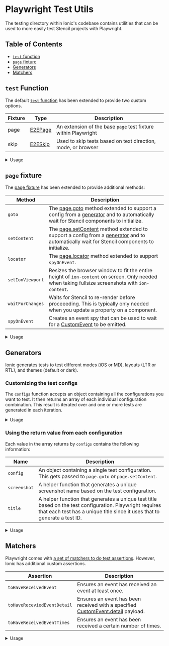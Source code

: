 # Playwright Test Utils

The testing directory within Ionic's codebase contains utilities that can be used to more easily test Stencil projects with Playwright.

## Table of Contents

- [`test` function](#test-function)
- [`page` fixture](#page-fixture)
- [Generators](#generators)
- [Matchers](#matchers)

## `test` Function

The default [`test` function](https://playwright.dev/docs/api/class-test) has been extended to provide two custom options.

| Fixture | Type | Description |
| ------- | ---- | ----------- |
| page    | [E2EPage](https://github.com/ionic-team/ionic-framework/blob/main/core/src/utils/test/playwright/playwright-declarations.ts) | An extension of the base `page` test fixture within Playwright |
| skip    | [E2ESkip](https://github.com/ionic-team/ionic-framework/blob/main/core/src/utils/test/playwright/playwright-declarations.ts) | Used to skip tests based on text direction, mode, or browser |

<details>
  
<summary>Usage</summary>

**`page`**

```typescript
import { configs, test } from '@utils/test/playwright';

configs().forEach(({ config, title }) => {
  test.describe(title('my test block'), () => {
    test('my custom test', ({ page }) => {
      await page.goto('path/to/file', config);
    });
  });
});
```

**`skip.mode` (DEPRECATED)**

Deprecated: Use a [generator](#generators) instead.

```typescript
import { test } from '@utils/test/playwright';

test('my custom test', ({ page, skip }) => {
  skip.mode('md', 'This test is iOS-specific.');

  await page.goto('path/to/file');
});
```

**`skip.rtl` (DEPRECATED)**

Deprecated: Use a [generator](#generators) instead.

```typescript
import { test } from '@utils/test/playwright';

test('my custom test', ({ page, skip }) => {
  skip.rtl('This test does not have RTL-specific behaviors.');

  await page.goto('path/to/file');
});
```

**`skip.browser`**
```typescript
import { configs, test } from '@utils/test/playwright';

configs().forEach(({ config, title }) => {
  test.describe(title('my test block'), () => {
    test('my custom test', ({ page, skip }) => {
      skip.browser('webkit', 'This test does not work in WebKit yet.');
  
      await page.goto('path/to/file', config);
    });
  });
});
```

**`skip.browser` with callback**
```typescript
import { configs, test } from '@utils/test/playwright';

configs().forEach(({ config, title }) => {
  test.describe(title('my test block'), () => {
    test('my custom test', ({ page, skip }) => {
      skip.browser((browserName: string) => browserName !== 'webkit', 'This tests a WebKit-specific behavior.');
  
      await page.goto('path/to/file', config);
    });
  });
});
```

</details>

## `page` fixture

The [page fixture](https://playwright.dev/docs/test-fixtures) has been extended to provide additional methods:

| Method | Description |
| - | - |
| `goto` | The [page.goto](https://playwright.dev/docs/api/class-page#page-goto) method extended to support a config from a [generator](#generators) and to automatically wait for Stencil components to initialize. |
| `setContent` | The [page.setContent](https://playwright.dev/docs/api/class-page#page-set-content) method extended to support a config from a [generator](#generators) and to automatically wait for Stencil components to initialize. |
| `locator` | The [page.locator](https://playwright.dev/docs/api/class-page#page-locator) method extended to support `spyOnEvent`. |
| `setIonViewport` | Resizes the browser window to fit the entire height of `ion-content` on screen. Only needed when taking fullsize screenshots with `ion-content`. |
| `waitForChanges` | Waits for Stencil to re-render before proceeeding. This is typically only needed when you update a property on a component. |
| `spyOnEvent` | Creates an event spy that can be used to wait for a [CustomEvent](https://developer.mozilla.org/en-US/docs/Web/API/CustomEvent) to be emitted. |

<details>
  
<summary>Usage</summary>

### Using `goto`

```typescript
import { configs, test } from '@utils/test/playwright';

configs().forEach(({ config, title }) => {
  test.describe(title('my test block'), () => {
    test('my custom test', ({ page }) => {
      await page.goto('src/components/test/alert/test/basic', config);
    });
  });
});
```

### Using `setContent`

`setContent` should be used when you only need to render a small amount of markup.

```typescript
import { configs, test } from '@utils/test/playwright';

configs().forEach(({ config, title }) => {
  test.describe(title('my test block'), () => {
    test('my custom test', ({ page }) => {
      await page.setContent(`
        <ion-button>My Button</ion-button>
        <style>
          ion-button {
            --background: green;
          }
        </style>
      `, config);
    });
  });
});
```

### Using `locator`

Locators can be used even if the target element is not in the DOM yet.

```typescript
import { configs, test } from '@utils/test/playwright';

configs().forEach(({ config, title }) => {
  test.describe(title('my test block'), () => {
    test('my custom test', ({ page }) => {
      await page.goto('src/components/test/alert/test/basic', config);
      
      // Alert is not in the DOM yet
      const alert = page.locator('ion-alert');
      
      await page.click('#open-alert');
      
      // Alert is in the DOM
      await expect(alert).toBeVisible();
    });
  });
});
```

### Using `setIonViewport`

`setIonViewport` is only needed when a) you are using `ion-content` and b) you need to take a screenshot of the full page (including content that may overflow offscreen).

```typescript
import { configs, test } from '@utils/test/playwright';

configs().forEach(({ config, screenshot, title }) => {
  test.describe(title('my test block'), () => {
    test('my custom test', ({ page }) => {
      await page.goto('src/components/test/alert/test/basic', config);
      
      await page.setIonViewport();
      
      await expect(page).toHaveScreenshot(screenshot('alert'));  
    });
  });
});
```

### Using `waitForChanges`

`waitForChanges` is only needed when you must wait for Stencil to re-render before proceeding. This is commonly used when manually updating properties on Stencil components.

```typescript
import { configs, test } from '@utils/test/playwright';

configs().forEach(({ config, title }) => {
  test.describe(title('my test block'), () => {
    test('my custom test', ({ page }) => {
      await page.goto('src/components/test/modal/test/basic', config);
      
      const modal = page.locator('ion-modal');
      
      await modal.evaluate((el: HTMLIonModalElement) => el.canDismiss = false);
      
      // Wait for Stencil to re-render with the canDismiss changes
      await page.waitForChanges();
    });
  });
});
```

### Using `spyOnEvent`

```typescript
import { configs, test } from '@utils/test/playwright';

configs().forEach(({ config, screenshot, title }) => {
  test.describe(title('my test block'), () => {
    test('my custom test', ({ page }) => {
      await page.goto('src/components/test/modal/test/basic', config);
      
      // Create spy to listen for event
      const ionModalDidPresent = await page.spyOnEvent('ionModalDidPresent');
      
      await page.click('#present-modal');
      
      // Wait for the next emission of `ionModalDidPresent`
      await ionModalDidPresent.next();
    });
  });
});
```

</details>

## Generators

Ionic generates tests to test different modes (iOS or MD), layouts (LTR or RTL), and themes (default or dark).

### Customizing the test configs

The `configs` function accepts an object containing all the configurations you want to test. It then returns an array of each individual configuration combination. This result is iterated over and one or more tests are generated in each iteration.

<details>
  
<summary>Usage</summary>

**Example 1: Default config**
```typescript
import { configs, test } from '@utils/test/playwright';

/**
 * This will generate the following test configs
 * iOS, LTR
 * iOS, RTL
 * Material Design, LTR
 * Material Design, RTL
 */
configs().forEach(({ config, title }) => {
  test.describe(title('my test block'), () => {
    test('my custom test', ({ page }) => {
      ...
    });
  });
});
```

**Example 2: Configuring the mode**
```typescript
import { configs, test } from '@utils/test/playwright';

/**
 * This will generate the following test configs
 * iOS, LTR
 * iOS, RTL
 */
configs({ mode: ['ios'] }).forEach(({ config, title }) => {
  test.describe(title('my test block'), () => {
    test('my custom test', ({ page }) => {
      ...
    });
  });
});
```

**Example 3: Configuring the direction**
```typescript
import { configs, test } from '@utils/test/playwright';

/**
 * This will generate the following test configs
 * Material Design, RTL
 * iOS, RTL
 */
configs({ directions: ['rtl'] }).forEach(({ config, title }) => {
  test.describe(title('my test block'), () => {
    test('my custom test', ({ page }) => {
      ...
    });
  });
});
```

</details>

### Using the return value from each configuration

Each value in the array returns by `configs` contains the following information:

| Name | Description |
| - | - |
| `config` | An object containing a single test configuration. This gets passed to `page.goto` or `page.setContent`. |
| `screenshot` | A helper function that generates a unique screenshot name based on the test configuration. |
| `title` | A helper function that generates a unique test title based on the test configuration. Playwright requires that each test has a unique title since it uses that to generate a test ID. |

<details>
  
<summary>Usage</summary>

**Example**
```typescript
import { configs, test } from '@utils/test/playwright';

configs().forEach(({ config, title }) => {
  /**
   * Use the "title" function to generate 
   * a "my test block" title with the test 
   * config appended to make it unique.
   * Example: my test block ios/ltr
   * Using "title" on the describe block
   * avoids the need to use "title" on each
   * inner test block.
   */
  test.describe(title('my test block'), () => {
    test('my custom test', ({ page }) => {
      
      /**
       * Pass a single config object to
       * load the page with the correct mode,
       * text direction, and theme.
       */
      await page.goto('/src/components/alert/test/basic', config);
      
      /**
       * Use the "screenshot" function to generate
       * a "alert" screenshot title with the test
       * config appended to make it unique. Playwright
       * will also append the browser and platform.
       * Example: alert-ios-ltr-chrome-linux.png
       */
      await expect(page).toHaveScreenshot(screenshot('alert'));  
    });
  });
});
```

</details>

## Matchers

Playwright comes with [a set of matchers to do test assertions](https://playwright.dev/docs/test-assertions). However, Ionic has additional custom assertions.

| Assertion | Description |
| - | - |
| `toHaveReceivedEvent` | Ensures an event has received an event at least once. |
| `toHaveReceviedEventDetail` | Ensures an event has been received with a specified [CustomEvent.detail](https://developer.mozilla.org/en-US/docs/Web/API/CustomEvent/detail) payload. |
| `toHaveReceivedEventTimes` | Ensures an event has been received a certain number of times. |

<details>
  
<summary>Usage</summary>

### Using `toHaveReceivedEvent`

```typescript
import { configs, test } from '@utils/test/playwright';

configs().forEach(({ config, screenshot, title }) => {
  test.describe(title('my test block'), () => {
    test('my custom test', ({ page }) => {
      await page.setContent(`
        <ion-input label="Email"></ion-input>
      `, config);
      
      const ionChange = await page.spyOnEvent('ionChange');
      const input = page.locator('ion-input');
      
      await input.type('hi@ionic.io');
  
      // In this case you can also use await ionChange.next();
      await expect(ionChange).toHaveReceivedEvent();
    });
  });
});
```

### Using `toHaveReceivedEventDetail`

```typescript
import { configs, test } from '@utils/test/playwright';

configs().forEach(({ config, screenshot, title }) => {
  test.describe(title('my test block'), () => {
    test('my custom test', ({ page }) => {
      await page.setContent(`
        <ion-input label="Email"></ion-input>
      `, config);
      
      const ionChange = await page.spyOnEvent('ionChange');
      const input = page.locator('ion-input');
      
      await input.type('hi@ionic.io');
  
      await ionChange.next();
      await expect(ionChange).toHaveReceivedEventDetail({ value: 'hi@ionic.io' });
    });
  });
});
```

### Using `toHaveReceivedEventTimes`

```typescript
import { configs, test } from '@utils/test/playwright';

configs().forEach(({ config, screenshot, title }) => {
  test.describe(title('my test block'), () => {
    test('my custom test', ({ page }) => {
      await page.setContent(`
        <ion-input label="Email"></ion-input>
      `, config);
      
      const ionChange = await page.spyOnEvent('ionChange');
      const input = page.locator('ion-input');
      
      await input.type('hi@ionic.io');
  
      await ionChange.next();
      
      await input.type('goodbye@ionic.io');
      
      await ionChange.next();
      
      await expect(ionChange).toHaveReceivedEventTimes(2);
    });
  });
});
```

</details>
